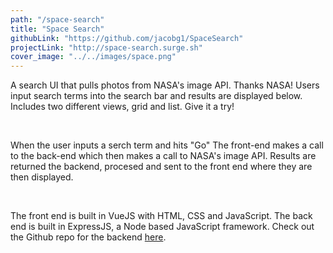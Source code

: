 ```yaml
---
path: "/space-search"
title: "Space Search"
githubLink: "https://github.com/jacobg1/SpaceSearch"
projectLink: "http://space-search.surge.sh"
cover_image: "../../images/space.png"
---
```


A search UI that pulls photos from NASA's image API.  Thanks NASA!  Users input search terms into the search bar and results are displayed below.  Includes two different views, grid and list.  Give it a try!  
 
&nbsp;

When the user inputs a serch term and hits "Go" The front-end makes a call to the back-end which then makes a call to NASA's image API.  Results are returned the backend, procesed and sent to the front end where they are then displayed.

&nbsp;

The front end is built in VueJS with HTML, CSS and JavaScript.  The back end is built in ExpressJS, a Node based JavaScript framework.  Check out the Github repo for the backend <a href="https://github.com/jacobg1/NasaSearch" target="_blank" rel="noopener noreferrer">here</a>.
 




